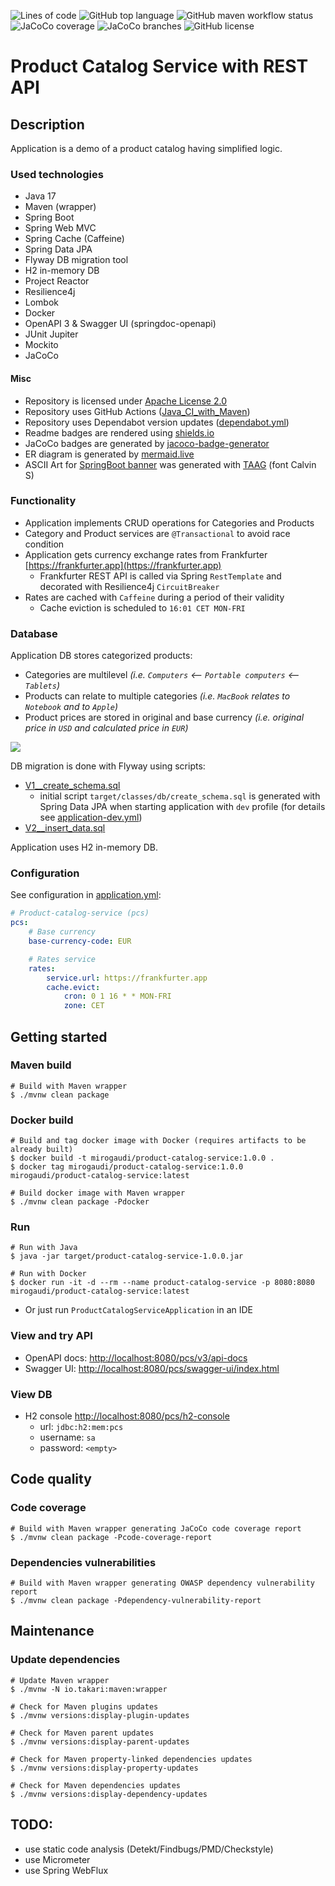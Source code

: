 ![Lines of code](https://img.shields.io/tokei/lines/github/mirogaudi/product-catalog-service)
![GitHub top language](https://img.shields.io/github/languages/top/mirogaudi/product-catalog-service)
![GitHub maven workflow status](https://img.shields.io/github/workflow/status/mirogaudi/product-catalog-service/Java_CI_with_Maven)
![JaCoCo coverage](https://img.shields.io/endpoint?url=https://raw.githubusercontent.com/mirogaudi/product-catalog-service/master/.github/badges/jacoco.json)
![JaCoCo branches](https://img.shields.io/endpoint?url=https://raw.githubusercontent.com/mirogaudi/product-catalog-service/master/.github/badges/branches.json)
![GitHub license](https://img.shields.io/github/license/mirogaudi/product-catalog-service)

# Product Catalog Service with REST API

## Description

Application is a demo of a product catalog having simplified logic.

### Used technologies

- Java 17
- Maven (wrapper)
- Spring Boot
- Spring Web MVC
- Spring Cache (Caffeine)
- Spring Data JPA
- Flyway DB migration tool
- H2 in-memory DB
- Project Reactor
- Resilience4j
- Lombok
- Docker
- OpenAPI 3 & Swagger UI (springdoc-openapi)
- JUnit Jupiter
- Mockito
- JaCoCo

#### Misc

- Repository is licensed under [Apache License 2.0](https://www.apache.org/licenses/LICENSE-2.0.html)
- Repository uses GitHub Actions ([Java_CI_with_Maven](.github/workflows/maven.yml))
- Repository uses Dependabot version updates ([dependabot.yml](.github/dependabot.yml))
- Readme badges are rendered using [shields.io](https://github.com/badges/shields)
- JaCoCo badges are generated by [jacoco-badge-generator](https://github.com/cicirello/jacoco-badge-generator)
- ER diagram is generated by [mermaid.live](https://mermaid.live/)
- ASCII Art for [SpringBoot banner](src/main/resources/banner.txt) was generated
  with [TAAG](http://patorjk.com/software/taag/) (font Calvin S)

### Functionality

- Application implements CRUD operations for Categories and Products
- Category and Product services are `@Transactional` to avoid race condition
- Application gets currency exchange rates from Frankfurter [https://frankfurter.app](https://frankfurter.app)
    - Frankfurter REST API is called via Spring `RestTemplate` and decorated with Resilience4j `CircuitBreaker`
- Rates are cached with `Caffeine` during a period of their validity
    - Cache eviction is scheduled to `16:01 CET MON-FRI`

### Database

Application DB stores categorized products:

- Categories are multilevel *(i.e. `Computers` <-- `Portable computers` <-- `Tablets`)*
- Products can relate to multiple categories *(i.e. `MacBook` relates to `Notebook` and to `Apple`)*
- Product prices are stored in original and base currency *(i.e. original price in `USD` and calculated price
  in `EUR`)*

[![](https://mermaid.ink/img/pako:eNqtUr1ugzAQfhXr5uQFmNsuWSp1tYQu9gUsgY0OOxIC3r0G4QQCbZd6O9_3c389KKcJMiB-M1gw1tKKx1PoqXDciX79K8TVFMZ6YbT4vGwzd2RVIguLNR1yGmSyPjd6nR2lXYcNOx2U_w_XlHE8kbHKVeBYgOq2MBtqYqOesCZGP0j9rrAjHveW_zHaBIvNflwOEUlgD3lxfDgNgzifhRueP5mQUGK7LEXC0RIWVr-rfCJfqXK2aIV3SdRQu9V5tT8WUs56NLZNyVkEThCHWqPR8UDnOUnwJcUdw8TRdMNQzWWPERoaHQXftfGOIbth1dIJMHj31VkFmedACbSc-oIavwEHbOj4)](https://mermaid.live/edit#pako:eNqtUr1ugzAQfhXr5uQFmNsuWSp1tYQu9gUsgY0OOxIC3r0G4QQCbZd6O9_3c389KKcJMiB-M1gw1tKKx1PoqXDciX79K8TVFMZ6YbT4vGwzd2RVIguLNR1yGmSyPjd6nR2lXYcNOx2U_w_XlHE8kbHKVeBYgOq2MBtqYqOesCZGP0j9rrAjHveW_zHaBIvNflwOEUlgD3lxfDgNgzifhRueP5mQUGK7LEXC0RIWVr-rfCJfqXK2aIV3SdRQu9V5tT8WUs56NLZNyVkEThCHWqPR8UDnOUnwJcUdw8TRdMNQzWWPERoaHQXftfGOIbth1dIJMHj31VkFmedACbSc-oIavwEHbOj4)

DB migration is done with Flyway using scripts:

- [V1__create_schema.sql](src/main/resources/db/migration/V1__create_schema.sql)
    - initial script `target/classes/db/create_schema.sql` is generated with Spring Data JPA when starting
      application with `dev` profile (for details see [application-dev.yml](src/main/resources/application-dev.yml))
- [V2__insert_data.sql](src/main/resources/db/migration/V2__insert_data.sql)

Application uses H2 in-memory DB.

### Configuration

See configuration in [application.yml](src/main/resources/application.yml):

```yaml
# Product-catalog-service (pcs)
pcs:
    # Base currency
    base-currency-code: EUR

    # Rates service
    rates:
        service.url: https://frankfurter.app
        cache.evict:
            cron: 0 1 16 * * MON-FRI
            zone: CET
```

## Getting started

### Maven build

```shell
# Build with Maven wrapper
$ ./mvnw clean package
```

### Docker build

```shell
# Build and tag docker image with Docker (requires artifacts to be already built)
$ docker build -t mirogaudi/product-catalog-service:1.0.0 .
$ docker tag mirogaudi/product-catalog-service:1.0.0 mirogaudi/product-catalog-service:latest

# Build docker image with Maven wrapper
$ ./mvnw clean package -Pdocker
```

### Run

```shell
# Run with Java
$ java -jar target/product-catalog-service-1.0.0.jar

# Run with Docker
$ docker run -it -d --rm --name product-catalog-service -p 8080:8080 mirogaudi/product-catalog-service:latest
```

- Or just run `ProductCatalogServiceApplication` in an IDE

### View and try API

- OpenAPI docs: [http://localhost:8080/pcs/v3/api-docs](http://localhost:8080/pcs/v3/api-docs)
- Swagger UI: [http://localhost:8080/pcs/swagger-ui/index.html](http://localhost:8080/pcs/swagger-ui/index.html)

### View DB

- H2 console [http://localhost:8080/pcs/h2-console](http://localhost:8080/pcs/h2-console)
    - url: `jdbc:h2:mem:pcs`
    - username: `sa`
    - password: `<empty>`

## Code quality

### Code coverage

```shell
# Build with Maven wrapper generating JaCoCo code coverage report
$ ./mvnw clean package -Pcode-coverage-report
```

### Dependencies vulnerabilities

```shell
# Build with Maven wrapper generating OWASP dependency vulnerability report
$ ./mvnw clean package -Pdependency-vulnerability-report
```

## Maintenance

### Update dependencies

```shell
# Update Maven wrapper
$ ./mvnw -N io.takari:maven:wrapper

# Check for Maven plugins updates
$ ./mvnw versions:display-plugin-updates

# Check for Maven parent updates
$ ./mvnw versions:display-parent-updates

# Check for Maven property-linked dependencies updates
$ ./mvnw versions:display-property-updates

# Check for Maven dependencies updates
$ ./mvnw versions:display-dependency-updates
```

## TODO:

- use static code analysis (Detekt/Findbugs/PMD/Checkstyle)
- use Micrometer
- use Spring WebFlux
